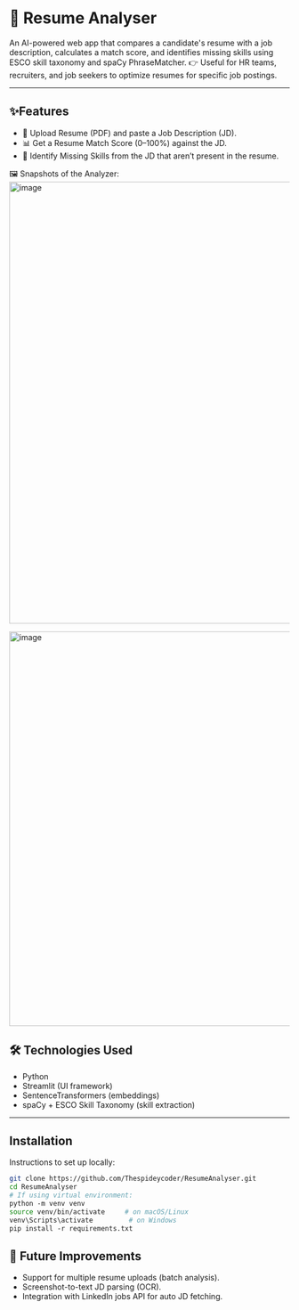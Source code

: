 # 📄 Resume Analyser

An AI-powered web app that compares a candidate's resume with a job description, calculates a match score, and identifies missing skills using ESCO skill taxonomy and spaCy PhraseMatcher.
👉 Useful for HR teams, recruiters, and job seekers to optimize resumes for specific job postings.

---

## ✨Features
- 📑 Upload Resume (PDF) and paste a Job Description (JD).
- 📊 Get a Resume Match Score (0–100%) against the JD.
- 🚫 Identify Missing Skills from the JD that aren’t present in the resume.

🖼️ Snapshots of the Analyzer:
<img width="1546" height="794" alt="image" src="https://github.com/user-attachments/assets/47856167-abca-4b24-a617-88ab22fe1737" />

<img width="1508" height="709" alt="image" src="https://github.com/user-attachments/assets/50dfe2a0-2ef1-4251-87a0-f39784166f39" />


## 🛠️ Technologies Used
- Python
- Streamlit (UI framework)
- SentenceTransformers (embeddings)
- spaCy + ESCO Skill Taxonomy (skill extraction)
---

## Installation

Instructions to set up locally:

```bash
git clone https://github.com/Thespideycoder/ResumeAnalyser.git
cd ResumeAnalyser
# If using virtual environment:
python ‑m venv venv
source venv/bin/activate     # on macOS/Linux
venv\Scripts\activate         # on Windows
pip install ‑r requirements.txt
```

## 📌 Future Improvements
- Support for multiple resume uploads (batch analysis).
- Screenshot-to-text JD parsing (OCR).
- Integration with LinkedIn jobs API for auto JD fetching.


